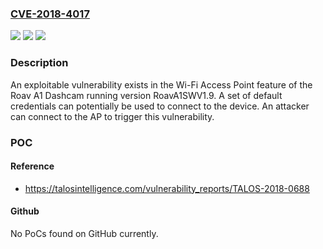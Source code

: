 ### [CVE-2018-4017](https://cve.mitre.org/cgi-bin/cvename.cgi?name=CVE-2018-4017)
![](https://img.shields.io/static/v1?label=Product&message=Anker&color=blue)
![](https://img.shields.io/static/v1?label=Version&message=Anker%20Roav%20A1%20Dashcam%20RoavA1SWV1.9%20&color=brightgreen)
![](https://img.shields.io/static/v1?label=Vulnerability&message=Use%20of%20Hard-coded%20Credentials&color=brightgreen)

### Description

An exploitable vulnerability exists in the Wi-Fi Access Point feature of the Roav A1 Dashcam running version RoavA1SWV1.9. A set of default credentials can potentially be used to connect to the device. An attacker can connect to the AP to trigger this vulnerability.

### POC

#### Reference
- https://talosintelligence.com/vulnerability_reports/TALOS-2018-0688

#### Github
No PoCs found on GitHub currently.

